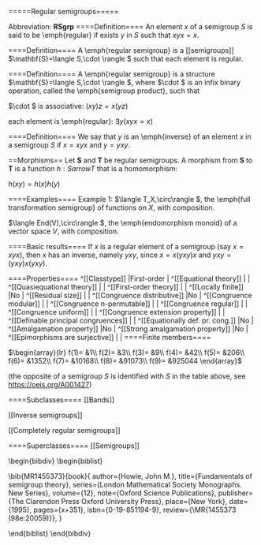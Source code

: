=====Regular semigroups=====

Abbreviation: **RSgrp**
====Definition====
An element $x$ of a semigroup $S$ is said to be \emph{regular} if exists $y$ in $S$ such that $xyx=x$. 

====Definition====
A \emph{regular semigroup} is a [[semigroups]] $\mathbf{S}=\langle
S,\cdot \rangle $ such that
each element is regular.


====Definition====
A \emph{regular semigroup} is a structure $\mathbf{S}=\langle
S,\cdot \rangle $, where $\cdot $ is an infix binary operation, called
the \emph{semigroup product}, such that


$\cdot $ is associative:  $(xy)z=x(yz)$


each element is \emph{regular}:  $\exists y(xyx=x)$

====Definition====
We say that $y$ is an \emph{inverse} of an element $x$ in a semigroup $S$ if $x=xyx$ and $y=yxy$.  


==Morphisms==
Let $\mathbf{S}$ and $\mathbf{T}$ be regular semigroups. A morphism from 
$\mathbf{S}$ to $\mathbf{T}$ is a function $h:Sarrow T$ that is a
homomorphism: 

$h(xy)=h(x)h(y)$

====Examples====
Example 1: $\langle T_X,\circ\rangle $, the \emph{full transformation semigroup} of functions on $X$, with composition.

$\langle End(V),\circ\rangle $, the \emph{endomorphism monoid} of a vector space $V$, with composition.



====Basic results====
If $x$ is a regular element of a semigroup (say $x=xyx$), then $x$ has an inverse, namely $yxy$, since $x=x(yxy)x$ and $yxy=(yxy)x(yxy)$. 

====Properties====
^[[Classtype]]  |First-order |
^[[Equational theory]]  | |
^[[Quasiequational theory]]  | |
^[[First-order theory]]  | |
^[[Locally finite]]  |No |
^[[Residual size]]  | |
^[[Congruence distributive]]  |No |
^[[Congruence modular]]  | |
^[[Congruence n-permutable]]  | |
^[[Congruence regular]]  | |
^[[Congruence uniform]]  | |
^[[Congruence extension property]]  | |
^[[Definable principal congruences]]  | |
^[[Equationally def. pr. cong.]]  |No |
^[[Amalgamation property]]  |No |
^[[Strong amalgamation property]]  |No |
^[[Epimorphisms are surjective]]  | |
====Finite members====

$\begin{array}{lr}
f(1)= &1\\
f(2)= &3\\
f(3)= &9\\
f(4)= &42\\
f(5)= &206\\
f(6)= &1352\\
f(7)= &10168\\
f(8)= &91073\\
f(9)= &925044
\end{array}$

(the opposite of a semigroup $S$ is identified with $S$ in the table above, see https://oeis.org/A001427)

====Subclasses====
[[Bands]] 

[[Inverse semigroups]] 

[[Completely regular semigroups]] 

====Superclasses====
[[Semigroups]] 


\begin{bibdiv}
\begin{biblist}

\bib{MR1455373}{book}{
   author={Howie, John M.},
   title={Fundamentals of semigroup theory},
   series={London Mathematical Society Monographs. New Series},
   volume={12},
   note={Oxford Science Publications},
   publisher={The Clarendon Press Oxford University Press},
   place={New York},
   date={1995},
   pages={x+351},
   isbn={0-19-851194-9},
   review={\MR{1455373 (98e:20059)}},
}

\end{biblist}
\end{bibdiv}

